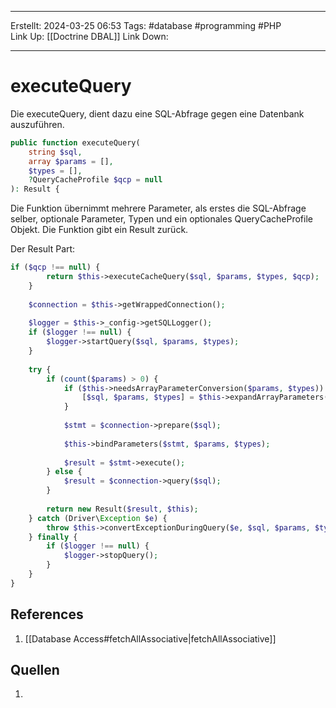 
--- 
Erstellt: 2024-03-25    06:53 
Tags: #database #programming #PHP  
Link Up: [[Doctrine DBAL]]
Link Down:

--- 
# executeQuery
Die executeQuery, dient dazu eine SQL-Abfrage gegen eine Datenbank auszuführen. 
```php
public function executeQuery(  
    string $sql,  
    array $params = [],  
    $types = [],  
    ?QueryCacheProfile $qcp = null  
): Result {
```
Die Funktion übernimmt mehrere Parameter, als erstes die SQL-Abfrage selber, optionale Parameter, Typen und ein optionales QueryCacheProfile Objekt. Die Funktion gibt ein Result zurück.

Der Result Part:
```php
if ($qcp !== null) {  
        return $this->executeCacheQuery($sql, $params, $types, $qcp);  
    }  
  
    $connection = $this->getWrappedConnection();  
  
    $logger = $this->_config->getSQLLogger();  
    if ($logger !== null) {  
        $logger->startQuery($sql, $params, $types);  
    }  
  
    try {  
        if (count($params) > 0) {  
            if ($this->needsArrayParameterConversion($params, $types)) {  
                [$sql, $params, $types] = $this->expandArrayParameters($sql, $params, $types);  
            }  
  
            $stmt = $connection->prepare($sql);  
  
            $this->bindParameters($stmt, $params, $types);  
  
            $result = $stmt->execute();  
        } else {  
            $result = $connection->query($sql);  
        }  
  
        return new Result($result, $this);  
    } catch (Driver\Exception $e) {  
        throw $this->convertExceptionDuringQuery($e, $sql, $params, $types);  
    } finally {  
        if ($logger !== null) {  
            $logger->stopQuery();  
        }  
    }  
}
```
## References
1. [[Database Access#fetchAllAssociative|fetchAllAssociative]]

## Quellen
1. 